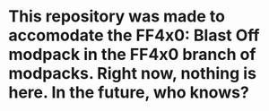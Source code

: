 # This repository was made to accomodate the FF4x0: Blast Off modpack in the FF4x0 branch of modpacks. Right now, nothing is here. In the future, who knows?
